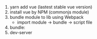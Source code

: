 1. yarn add vue (lastest stable vue version)
2. install vue by NPM (commonjs module)
3. bundle module to lib using Webpack
   - import module -> bundle ->  script file
4. bundle:
5. dev-server
